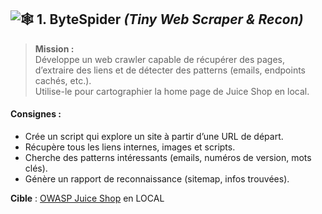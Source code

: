 ## ![🕸️](https://fonts.gstatic.com/s/e/notoemoji/16.0/1f578_fe0f/32.png) **1. ByteSpider** _(Tiny Web Scraper & Recon)_

> **Mission :**  
> Développe un web crawler capable de récupérer des pages, d’extraire des liens et de détecter des patterns (emails, endpoints cachés, etc.).  
> Utilise-le pour cartographier la home page de Juice Shop en local.

#### **Consignes :**

- Crée un script qui explore un site à partir d’une URL de départ.
- Récupère tous les liens internes, images et scripts.
- Cherche des patterns intéressants (emails, numéros de version, mots clés).
- Génère un rapport de reconnaissance (sitemap, infos trouvées).

**Cible** : [OWASP Juice Shop](https://owasp.org/www-project-juice-shop/) en LOCAL

